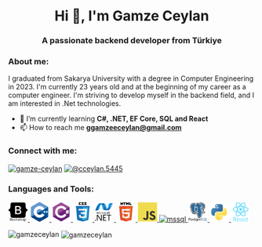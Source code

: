 <h1 align="center">Hi 👋, I'm Gamze Ceylan</h1>
<h3 align="center">A passionate backend developer from Türkiye</h3>

<h3 align="left">About me:</h3>

I graduated from Sakarya University with a degree in Computer Engineering in 2023. I'm currently 23 years old and at the beginning of my career as a computer engineer. I'm striving to develop myself in the backend field, and I am interested in .Net technologies.

- 🌱 I’m currently learning **C#, .NET, EF Core, SQL and React**
- 📫 How to reach me **ggamzeeceylan@gmail.com**
  

<h3 align="left">Connect with me:</h3>
<p align="left">
<a href="https://linkedin.com/in/gamze-ceylan" target="blank"><img align="center" src="https://raw.githubusercontent.com/rahuldkjain/github-profile-readme-generator/master/src/images/icons/Social/linked-in-alt.svg" alt="gamze-ceylan" height="30" width="40" /></a>
<a href="https://medium.com/@cceylan.5445" target="blank"><img align="center" src="https://raw.githubusercontent.com/rahuldkjain/github-profile-readme-generator/master/src/images/icons/Social/medium.svg" alt="@cceylan.5445" height="30" width="40" /></a>
</p>

<h3 align="left">Languages and Tools:</h3>
<p align="left"> <a href="https://getbootstrap.com" target="_blank" rel="noreferrer"> <img src="https://raw.githubusercontent.com/devicons/devicon/master/icons/bootstrap/bootstrap-plain-wordmark.svg" alt="bootstrap" width="40" height="40"/> </a> <a href="https://www.w3schools.com/cpp/" target="_blank" rel="noreferrer"> <img src="https://raw.githubusercontent.com/devicons/devicon/master/icons/cplusplus/cplusplus-original.svg" alt="cplusplus" width="40" height="40"/> </a> <a href="https://www.w3schools.com/cs/" target="_blank" rel="noreferrer"> <img src="https://raw.githubusercontent.com/devicons/devicon/master/icons/csharp/csharp-original.svg" alt="csharp" width="40" height="40"/> </a> <a href="https://www.w3schools.com/css/" target="_blank" rel="noreferrer"> <img src="https://raw.githubusercontent.com/devicons/devicon/master/icons/css3/css3-original-wordmark.svg" alt="css3" width="40" height="40"/> </a> <a href="https://dotnet.microsoft.com/" target="_blank" rel="noreferrer"> <img src="https://raw.githubusercontent.com/devicons/devicon/master/icons/dot-net/dot-net-original-wordmark.svg" alt="dotnet" width="40" height="40"/> </a> <a href="https://www.w3.org/html/" target="_blank" rel="noreferrer"> <img src="https://raw.githubusercontent.com/devicons/devicon/master/icons/html5/html5-original-wordmark.svg" alt="html5" width="40" height="40"/> </a> <a href="https://developer.mozilla.org/en-US/docs/Web/JavaScript" target="_blank" rel="noreferrer"> <img src="https://raw.githubusercontent.com/devicons/devicon/master/icons/javascript/javascript-original.svg" alt="javascript" width="40" height="40"/> </a> <a href="https://www.microsoft.com/en-us/sql-server" target="_blank" rel="noreferrer"> <img src="https://www.svgrepo.com/show/303229/microsoft-sql-server-logo.svg" alt="mssql" width="40" height="40"/> </a> <a href="https://www.postgresql.org" target="_blank" rel="noreferrer"> <img src="https://raw.githubusercontent.com/devicons/devicon/master/icons/postgresql/postgresql-original-wordmark.svg" alt="postgresql" width="40" height="40"/> </a> <a href="https://www.python.org" target="_blank" rel="noreferrer"> <img src="https://raw.githubusercontent.com/devicons/devicon/master/icons/python/python-original.svg" alt="python" width="40" height="40"/> </a> <a href="https://reactjs.org/" target="_blank" rel="noreferrer"> <img src="https://raw.githubusercontent.com/devicons/devicon/master/icons/react/react-original-wordmark.svg" alt="react" width="40" height="40"/> </a> </p>

<p><img align="left" src="https://github-readme-stats.vercel.app/api/top-langs?username=gamzeceylan&show_icons=true&locale=en&layout=compact" alt="gamzeceylan" /></p>

<p>&nbsp;<img align="center" src="https://github-readme-stats.vercel.app/api?username=gamzeceylan&show_icons=true&locale=en" alt="gamzeceylan" /></p>


<!--
<picture>
  <source media="(prefers-color-scheme: dark)" srcset="https://raw.githubusercontent.com/gamzeceylan/gamzeceylan/output/github-contribution-grid-snake-dark.svg">
  <source media="(prefers-color-scheme: light)" srcset="https://raw.githubusercontent.com/gamzeceylan/gamzeceylan/output/github-contribution-grid-snake.svg">
  <img alt="github contribution grid snake animation" src="https://raw.githubusercontent.com/gamzeceylan/gamzeceylan/output/github-contribution-grid-snake.svg">
</picture>
--!>

